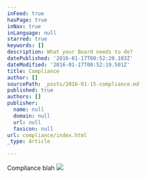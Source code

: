 ```yaml
---
inFeed: true
hasPage: true
inNav: true
inLanguage: null
starred: true
keywords: []
description: What your Board needs to do?
datePublished: '2016-01-17T00:52:20.103Z'
dateModified: '2016-01-17T00:52:19.501Z'
title: Compliance
author: []
sourcePath: _posts/2016-01-15-compliance.md
published: true
authors: []
publisher:
  name: null
  domain: null
  url: null
  favicon: null
url: compliance/index.html
_type: Article

---
```

Compliance blah
![](https://the-grid-user-content.s3-us-west-2.amazonaws.com/8cf1af9d-5395-4bb9-acd7-111f42fa04c1.png)